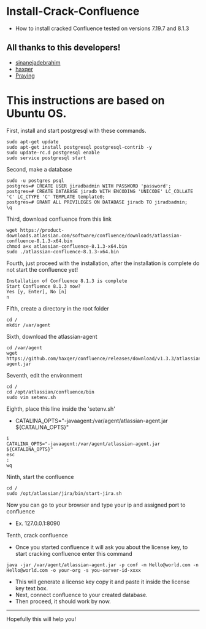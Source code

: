 # Install-Crack-Confluence
- How to install cracked Confluence tested on versions 7.19.7 and 8.1.3

All thanks to this developers!
---
  - [sinanejadebrahim](https://github.com/sinanejadebrahim)
  - [haxqer](https://github.com/haxqer)
  - [Praying](https://github.com/Praying)


# This instructions are based on Ubuntu OS.

First, install and start postgresql with these commands.
```
sudo apt-get update
sudo apt-get install postgresql postgresql-contrib -y
sudo update-rc.d postgresql enable
sudo service postgresql start
```

Second, make a database
```
sudo -u postgres psql
postgres=# CREATE USER jiradbadmin WITH PASSWORD 'password';
postgres=# CREATE DATABASE jiradb WITH ENCODING 'UNICODE' LC_COLLATE 'C' LC_CTYPE 'C' TEMPLATE template0;
postgres=# GRANT ALL PRIVILEGES ON DATABASE jiradb TO jiradbadmin;
\q
```

Third, download confluence from this link
```
wget https://product-downloads.atlassian.com/software/confluence/downloads/atlassian-confluence-8.1.3-x64.bin
chmod a+x atlassian-confluence-8.1.3-x64.bin
sudo ./atlassian-confluence-8.1.3-x64.bin
```

Fourth, just proceed with the installation, after the installation is complete do not start the confluence yet!
```
Installation of Confluence 8.1.3 is complete
Start Confluence 8.1.3 now?
Yes [y, Enter], No [n]
n
```

Fifth, create a directory in the root folder
```
cd /
mkdir /var/agent
```

Sixth, download the atlassian-agent 
```
cd /var/agent
wget https://github.com/haxqer/confluence/releases/download/v1.3.3/atlassian-agent.jar
```

Seventh, edit the environment
```
cd / 
cd /opt/atlassian/confluence/bin
sudo vim setenv.sh
```

Eighth, place this line inside the 'setenv.sh'
  - CATALINA_OPTS="-javaagent:/var/agent/atlassian-agent.jar ${CATALINA_OPTS}"
```
i
CATALINA_OPTS="-javaagent:/var/agent/atlassian-agent.jar ${CATALINA_OPTS}"
esc
:
wq
```

Ninth, start the confluence
```
cd / 
sudo /opt/atlassian/jira/bin/start-jira.sh
```

Now you can go to your browser and type your ip and assigned port to confluence
- Ex. 127.0.0.1:8090

Tenth, crack confluence
- Once you started confluence it will ask you about the license key, to start cracking confluence enter this command

```
java -jar /var/agent/atlassian-agent.jar -p conf -m Hello@world.com -n Hello@world.com -o your-org -s you-server-id-xxxx
```

- This will generate a license key copy it and paste it inside the license key text box.
- Next, connect confluence to your created database. 
- Then proceed, it should work by now.
---
Hopefully this will help you!
